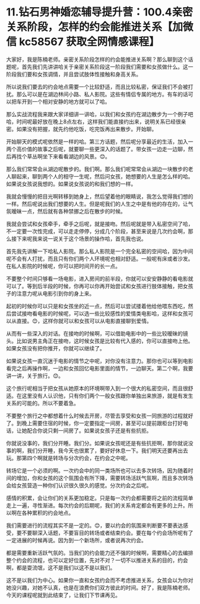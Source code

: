 # 11.钻石男神婚恋辅导提升营：100.4亲密关系阶段，怎样的约会能推进关系【加微信 kc58567 获取全网情感课程】

大家好，我是陈楠老师。亲密关系阶段怎样的约会能推进关系啊？那么聊到这个话题呢，首先我们先讲讲哈关于亲密关系阶段这一阶段我们需要和女孩做什么。这一阶段我们要和女孩调情，并且尝试肢体性接触和身高关系。

所以说我们要去的约会地点需要一个比较舒适，而且比较私密，保证我们不会被打扰。那么可以是在湖边林间小路、私人影院。这些有情侣专属的地方。有车的话可以把车开到一个相对安静的地方就可以了哈。

那么实战流程我来跟大家详细讲一讲哈，以我们和女孩约在湖边散步为一个例子吧哈，时间呢最好放在晚上8点左右，这样我们能直接约出来，说明关系已经很亲密。如果没有把握，就先约他吃饭，吃完饭再出来散步。开始聊。

开始聊天的模式呢依然是一样的哈。第三方话题，然后呢分享最近的生活，加入一两个高价值的故事之后呢，就要聊一些更深入的话题了。带女孩一边走一边聊，然后再找个草丛啊坐下来看看湖边的风景。😊。

那么我们常常会从湖边呢散步的。我们啊。那么我们呢常常会从湖边一块散步的老人聊起来，聊到两个人的相守一生呢，然后问女孩，她想要的人生是怎么样的哈。如果说女孩说我想的。如果说女孩说的和我们想的一样。

我就会慢慢的把目光啊转移到她身上，然后望着他的眼睛说，我怎么觉得我们想的一样。然后呢说出我们想要的人生。但是呢我们的人生之中是有他的存在的，让气氛暧昧一点，然后就有各种禁挪之后在散步的时候。

我就会尝试和女孩牵手，牵手之后呢，就是接吻。然后呢就是带入私密空间了哈，不一定要一次性完成，可以走走停停，分成几个阶段，甚至来说是几次约会啊，那么接下来呢我来说一说关于这个场景的操作哈，首先我也说。

首先我先讲解一下哈私人影院。那么私人影院是一个完全私密的空间哈，因为中间呢不会有人打扰，而且只有你们两个人环境呢也相对舒适。一般呢有床或者沙发。在私人影院的时候呢，你可以把时间开的长一点。

不要整个时间只够看一场电影，进入房间的前半段，你就可以安安静静的看电影就可以了。等到后半段的时候，你再可以你再开始尝试和女孩进行肢体接触，把女孩子的注意力呢从电影引到你的身上来。

起初的时候你可以只是和女孩坐的近一点，然后可以尝试搂着他给他喂东西吃，然后尝试接吻看电影的时候呢，可以选一些比较感性的爱情类电影哈，这样和女孩可以从直接。😊，这样你就可以和女孩可以从电影直接聊到爱情。

从而有一些深入的对话。在接吻的时候啊，可以借助电影中的一些比较暧昧的镜头。比如说男主角正在接吻，这时候女孩是比较有代入感的，你可以直接吻上他。如果女孩没有把你推开，你就可以继续了。

如果说女孩一直沉迷于电影的情节之中呢，对你没有注意力。那你也可以等到电影看完之后再操作啊，一边和女孩回忆电影里面的情节，一边聊天。第二个啊，我要讲一讲，关于旅行。😊。

这个旅行呢相当于把女孩从她原本的环境啊带入到一个很大的私密空间，而且很舒适。在这里没有人认识他，只有你们两个一般女孩跟你单独出来旅游，就是有发生关系的可能的。所以不要着急。

不要整个旅行之中都想着什么时候去开房，尽管去享受和女孩一同旅游的过程就好了。到晚上需要住宿的时候，你一定要指定一间房，甚至可以提前跟柜台打好电话，让她配合你说只剩一间房了。如果说女孩子还是有些抗拒。

你就说没事的，我们分开睡。我们分。如果说女孩呢还是有些抗拒啊，那你就说没事的啊，我们分开睡，我今天也很累了，要好好休息一下。我们明天还要再出去玩。那第四个啊就是转场与分次约会，在约会之中呢。

转场它是一个必须的啊。一次约会中的同一类场所也可以去多次转场，因为随着时间的增加，你和女孩的这个氛围会有所下降，需要转场活跃气氛啊，而且多次转场会给女孩营造一种你们认识很久很久的感觉。分次约会之后呢。

感情的积累，会让你们的关系更加稳定。只是每一次约会都需要将之前的流程简单走上一遍，寻性渐进。每次约会的后期呢，我们的关系肯定都会有更多的上升。所以啊在各种累积的约会地点。

我们需要进行的流程其实不是一定的。😊，要以约会的氛围来判断要不要表达感受，要不要聊深入话题，不要盲目的转场或者结束约会。要在每个约会场所呢有了一定进展的时候再说。因为到一个新场所，或者说再次约会。

都是需要重新活跃气氛的。当我们的约会能力还不强的时候啊，需要精心的去编排整个约会的流程，也可以定好位置，先对不对？一切不以推进关系的目的，约会啊，都是耍流氓，这不是我们以这不是以我们。

这不是以我们为中心。如果你一直和女孩约会而不考虑推进关系，女孩会以为你对她没兴趣，对她不认真，也是在浪费你们双方彼此的时间。好了，我是陈楠老师。今天的课程呢就到此结束了，让我们下节课再见。

